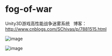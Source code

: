 # fog-of-war
Unity3D游戏高性能战争迷雾系统
 
博客：http://www.cnblogs.com/SChivas/p/7881515.html

![image](http://github.com/smilehao/fog-of-war/raw/master/image/fow_demo.jpg)

![image](http://github.com/smilehao/fog-of-war/raw/master/image/fow_debug.jgp)
